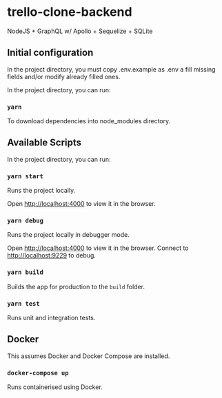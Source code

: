 # trello-clone-backend

NodeJS + GraphQL w/ Apollo + Sequelize + SQLite

## Initial configuration

In the project directory, you must copy .env.example as .env a fill missing fields and/or modify already filled ones.

In the project directory, you can run:

### `yarn`

To download dependencies into node_modules directory.

## Available Scripts

In the project directory, you can run:

### `yarn start`

Runs the project locally.

Open [http://localhost:4000](http://localhost:4000) to view it in the browser.

### `yarn debug`

Runs the project locally in debugger mode.

Open [http://localhost:4000](http://localhost:3000) to view it in the browser.
Connect to [http://localhost:9229](http://localhost:9229) to debug.

### `yarn build`

Builds the app for production to the `build` folder.

### `yarn test`

Runs unit and integration tests.

## Docker

This assumes Docker and Docker Compose are installed.

### `docker-compose up`

Runs containerised using Docker.
